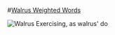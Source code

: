 #[Walrus Weighted Words](http://walrus-weighted-words.herokuapp.com/)

![Walrus Exercising, as walrus' do](https://media4.giphy.com/media/FvfUDSqHruCDm/200.gif)

